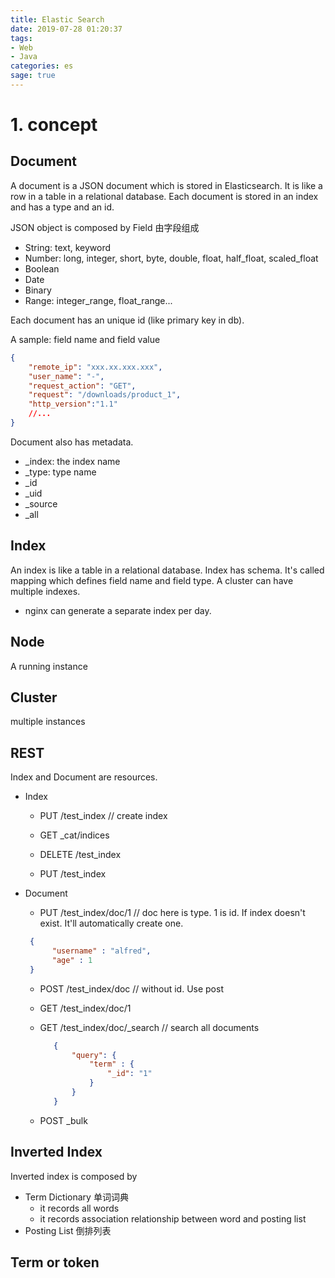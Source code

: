 ```yaml
---
title: Elastic Search
date: 2019-07-28 01:20:37
tags:
- Web
- Java
categories: es
sage: true
---
```



# 1. concept

## Document
A document is a JSON document which is stored in Elasticsearch. It is like a row in a table in a relational database. Each document is stored in an index and has a type and an id.

JSON object is composed by Field 由字段组成
- String: text, keyword
- Number: long, integer, short, byte, double, float, half_float, scaled_float
- Boolean
- Date
- Binary
- Range: integer_range, float_range...

Each document has an unique id (like primary key in db).

A sample: field name and field value
```json
{
    "remote_ip": "xxx.xx.xxx.xxx",
    "user_name": "-",
    "request_action": "GET",
    "request": "/downloads/product_1",
    "http_version":"1.1"
    //...
}
```

Document also has metadata.
- _index: the index name 
- _type: type name
- _id
- _uid 
- _source
- _all

## Index
An index is like a table in a relational database. Index has schema. It's called mapping which defines field name and field type. A cluster can have multiple indexes.
- nginx can generate a separate index per day.

## Node
A running instance

## Cluster
multiple instances

## REST
Index and Document are resources.

- Index
  - PUT /test_index // create index

  - GET _cat/indices

  - DELETE /test_index

  - PUT /test_index

- Document
  - PUT /test_index/doc/1    // doc here is type. 1 is id. If index doesn't exist. It'll automatically create one.
  
  ```json
   {
        "username" : "alfred",
        "age" : 1        
   }
   ```

   - POST /test_index/doc   // without id. Use post
   - GET /test_index/doc/1
   - GET /test_index/doc/_search    // search all documents
     ```json
        {
            "query": {
                "term" : {
                    "_id": "1"
                }
            }
        }
     ```

    - POST _bulk 


## Inverted Index
Inverted index is composed by
- Term Dictionary 单词词典
  - it records all words
  - it records association relationship between word and posting list 
- Posting List 倒排列表

## Term or token

